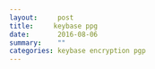 ```yaml
---
layout:     post
title:     keybase ppg
date:       2016-08-06
summary:    ""
categories: keybase encryption pgp
---
```

